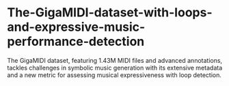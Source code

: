 # The-GigaMIDI-dataset-with-loops-and-expressive-music-performance-detection
The GigaMIDI dataset, featuring 1.43M MIDI files and advanced annotations, tackles challenges in symbolic music generation with its extensive metadata and a new metric for assessing musical expressiveness with loop detection.
